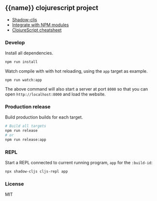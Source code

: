 
{{name}} clojurescript project
----

- [Shadow-cljs](http://shadow-cljs.org/)
- [Integrate with NPM modules](https://shadow-cljs.github.io/docs/UsersGuide.html#npm)
- [ClojureScript cheatsheet](https://cljs.info/cheatsheet/)

### Develop

Install all dependencies.

```bash
npm run install
```

Watch compile with with hot reloading, using the `app` target as example.

```
npm run watch:app
```

The above command will also start a server at port `8000` so that you can open `http://localhost:8000` and load the website.

### Production release

Build production builds for each target.

```bash
# Build all targets
npm run release
# or
npm run release:app
```

### REPL

Start a REPL connected to current running program, `app` for the `:build-id`:

```bash
npx shadow-cljs cljs-repl app
```

### License

MIT

